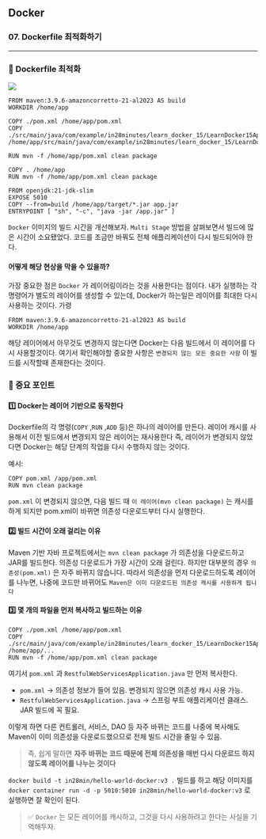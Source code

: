 ## Docker

### 07. Dockerfile 최적화하기

---

### 📌 Dockerfile 최적화

![](https://velog.velcdn.com/images/bibiboy/post/77fc4622-e38a-487f-b1ba-0f1155e72b06/image.png)

```
FROM maven:3.9.6-amazoncorretto-21-al2023 AS build
WORKDIR /home/app

COPY ./pom.xml /home/app/pom.xml
COPY ./src/main/java/com/example/in28minutes/learn_docker_15/LearnDocker15Application.java	/home/app/src/main/java/com/example/in28minutes/learn_docker_15/LearnDocker15Application.java

RUN mvn -f /home/app/pom.xml clean package

COPY . /home/app
RUN mvn -f /home/app/pom.xml clean package

FROM openjdk:21-jdk-slim
EXPOSE 5010
COPY --from=build /home/app/target/*.jar app.jar
ENTRYPOINT [ "sh", "-c", "java -jar /app.jar" ]
```

`Docker` 이미지의 빌드 시간을 개선해보자. `Multi Stage` 방법을 살펴보면서 빌드에 많은 시간이 소요됐었다. 코드를 조금만 바꿔도 전체 애플리케이션이 다시 빌드되어야 한다.

#### 어떻게 해당 현상을 막을 수 있을까?

가장 중요한 점은 `Docker` 가 레이어링이라는 것을 사용한다는 점이다. 내가 실행하는 각 명령어가 별도의 레이어를 생성할 수 있는데, Docker가 하는일은 레이어를 최대한 다시 사용하는 것이다.
가령

```
FROM maven:3.9.6-amazoncorretto-21-al2023 AS build
WORKDIR /home/app
```

해당 레이어에서 아무것도 변경하지 않는다면 Docker는 다음 빌드에서 이 레이어를 다시 사용할것이다.
여기서 확인해야할 중요한 사항은 `변경되지 않는 모든 중요한 사항` 이 빌드를 시작할때 존재한다는 것이다.

### 📌 중요 포인트

#### 1️⃣ Docker는 레이어 기반으로 동작한다

Dockerfile의 각 명령(`COPY` ,`RUN` ,`ADD` 등)은 하나의 레이어를 만든다.
레이어 캐시를 사용해서 이전 빌드에서 변경되지 않은 레이어는 재사용한다
즉, 레이어가 변경되지 않았다면 Docker는 해당 단계의 작업을 다시 수행하지 않는 것이다.

예시:

```
COPY pom.xml /app/pom.xml
RUN mvn clean package
```

`pom.xml` 이 변경되지 않으면, 다음 빌드 때 `이 레이어(mvn clean package)` 는 캐시를 하게 되지만
pom.xml이 바뀌면 의존성 다운로드부터 다시 실행한다.

#### 2️⃣ 빌드 시간이 오래 걸리는 이유

Maven 기반 자바 프로젝트에서는 `mvn clean package` 가 의존성을 다운로드하고 JAR를 빌드한다.
의존성 다운로드가 가장 시간이 오래 걸린다. 하지만 대부분의 경우 `의존성(pom.xml)` 은 자주 바뀌지 않습니다. 따라서 의존성을 먼저 다운로드하도록 레이어를 나누면, 나중에 코드만 바뀌어도 `Maven은 이미 다운로드된 의존성 캐시를 사용하게 됩니다`

#### 3️⃣ 몇 개의 파일을 먼저 복사하고 빌드하는 이유

```
COPY ./pom.xml /home/app/pom.xml
COPY ./src/main/java/com/example/in28minutes/learn_docker_15/LearnDocker15Application.java /home/app/...
RUN mvn -f /home/app/pom.xml clean package
```

여기서 `pom.xml` 과 `RestfulWebServicesApplication.java` 만 먼저 복사한다.

- `pom.xml` → 의존성 정보가 들어 있음. 변경되지 않으면 의존성 캐시 사용 가능.
- `RestfulWebServicesApplication.java` → 스프링 부트 애플리케이션 클래스. JAR 빌드에 꼭 필요.

이렇게 하면 다른 컨트롤러, 서비스, DAO 등 자주 바뀌는 코드를 나중에 복사해도 Maven이 이미 의존성을 다운로드했으므로 전체 빌드 시간을 줄일 수 있음.

> 즉, 쉽게 말하면 **자주 바뀌는 코드 때문에 전체 의존성을 매번 다시 다운로드 하지 않도록 레이어를 나누는 것이다**

`docker build -t in28min/hello-world-docker:v3 .` 빌드를 하고 해당 이미지를 `docker container run -d -p 5010:5010 in28min/hello-world-docker:v3` 로 실행하면 잘 확인이 된다.

> ✅ `Docker` 는 모든 레이어를 캐시하고, 그것을 다시 사용하려고 한다는 사실을 기억해두자.
